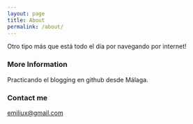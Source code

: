 ```yaml
---
layout: page
title: About
permalink: /about/
---
```


Otro tipo más que está todo el día por navegando por internet!

### More Information

Practicando el blogging en github desde Málaga.

### Contact me

[emiliux@gmail.com](mailto:emiliux@gmail.com)
